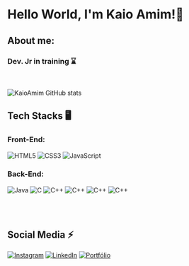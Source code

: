 # Hello World, I'm Kaio Amim!👋


## About me:
### Dev. Jr in training ⌛ 
<br>

![KaioAmim GitHub stats](https://github-readme-stats.vercel.app/api?username=KaioAmim&show_icons=true&theme=tokyonight)

## Tech Stacks 🖥️

### Front-End:
<div style="display:inline block">
<img align="center" alt="HTML5" src="https://img.shields.io/badge/HTML5-E34F26?style=for-the-badge&logo=html5&logoColor=white">
<img align="center" alt="CSS3" src="https://img.shields.io/badge/CSS3-1572B6?style=for-the-badge&logo=css3&logoColor=white">
<img align="center" alt="JavaScript" src="https://img.shields.io/badge/JavaScript-998820?style=for-the-badge&logo=javascript&logoColor=white">
<br>    

### Back-End:
<img align="center" alt="Java" src="https://img.shields.io/badge/Java-ED8B00?style=for-the-badge&logo=openjdk&logoColor=white">
<img align="center" alt="C" src="https://img.shields.io/badge/C-00599C?style=for-the-badge&logo=c&logoColor=white">
<img align="center" alt="C++" src="https://img.shields.io/badge/C%2B%2B-00599C?style=for-the-badge&logo=c%2B%2B&logoColor=white">
<img align="center" alt="C++" src="https://img.shields.io/badge/C%2B%2B-00599C?style=for-the-badge&logo=c%2B%2B&logoColor=white">
<img align="center" alt="C++" src="https://img.shields.io/badge/PHP-777BB4?style=for-the-badge&logo=php&logoColor=white">
<img align="center" alt="C++" src="https://img.shields.io/badge/MySQL-B39F7A?style=for-the-badge&logo=mysql&logoColor=white">
</div>
<p></p>
<br>
<br>

## Social Media ⚡

[![Instagram](https://img.shields.io/badge/Instagram-E4405F?style=for-the-badge&logo=instagram&logoColor=white)](https://www.instagram.com/KaioAmim_/)
[![LinkedIn](https://img.shields.io/badge/LinkedIn-0077B5?style=for-the-badge&logo=linkedin&logoColor=white)](https://www.linkedin.com/in/kaio-amim)
[![Portfólio](https://img.shields.io/badge/website-000000?style=for-the-badge&logo=About.me&logoColor=white)]()


